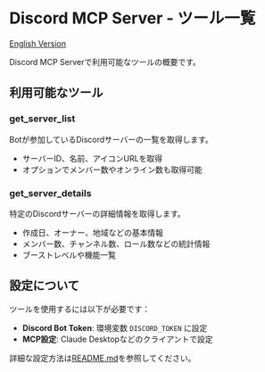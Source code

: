 # Discord MCP Server - ツール一覧

[English Version](TOOLLIST.en.md)

Discord MCP Serverで利用可能なツールの概要です。

## 利用可能なツール

### get_server_list

Botが参加しているDiscordサーバーの一覧を取得します。

- サーバーID、名前、アイコンURLを取得
- オプションでメンバー数やオンライン数も取得可能

### get_server_details

特定のDiscordサーバーの詳細情報を取得します。

- 作成日、オーナー、地域などの基本情報
- メンバー数、チャンネル数、ロール数などの統計情報
- ブーストレベルや機能一覧

## 設定について

ツールを使用するには以下が必要です：

- **Discord Bot Token**: 環境変数 `DISCORD_TOKEN` に設定
- **MCP設定**: Claude Desktopなどのクライアントで設定

詳細な設定方法は[README.md](README.md)を参照してください。